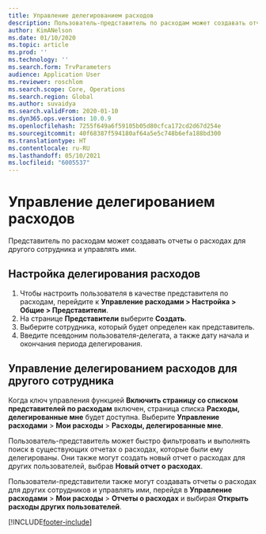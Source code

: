 ```yaml
---
title: Управление делегированием расходов
description: Пользователь-представитель по расходам может создавать отчеты о расходах для другого сотрудника организации и управлять ими.
author: KimANelson
ms.date: 01/10/2020
ms.topic: article
ms.prod: ''
ms.technology: ''
ms.search.form: TrvParameters
audience: Application User
ms.reviewer: roschlom
ms.search.scope: Core, Operations
ms.search.region: Global
ms.author: suvaidya
ms.search.validFrom: 2020-01-10
ms.dyn365.ops.version: 10.0.9
ms.openlocfilehash: 7255f649a6f59105b05d80cfca172cd2d67d254e
ms.sourcegitcommit: 40f68387f594180af64a5e5c748b6efa188bd300
ms.translationtype: HT
ms.contentlocale: ru-RU
ms.lasthandoff: 05/10/2021
ms.locfileid: "6005537"
---
```

# <a name="manage-expense-delegation"></a>Управление делегированием расходов

Представитель по расходам может создавать отчеты о расходах для другого сотрудника и управлять ими.

## <a name="configure-expense-delegation"></a>Настройка делегирования расходов

1. Чтобы настроить пользователя в качестве представителя по расходам, перейдите к **Управление расходами > Настройка > Общие > Представители**.
2. На странице **Представители** выберите **Создать**.
3. Выберите сотрудника, который будет определен как представитель. 
4. Введите псевдоним пользователя-делегата, а также дату начала и окончания периода делегирования.

## <a name="manage-expense-delegation-for-another-employee"></a>Управление делегированием расходов для другого сотрудника

Когда ключ управления функцией **Включить страницу со списком представителей по расходам** включен, страница списка **Расходы, делегированные мне** будет доступна. Выберите **Управление расходами** > **Мои расходы** > **Расходы, делегированные мне**.

Пользователь-представитель может быстро фильтровать и выполнять поиск в существующих отчетах о расходах, которые были ему делегированы. Они также могут создать новый отчет о расходах для других пользователей, выбрав **Новый отчет о расходах**.

Пользователи-представители также могут создавать отчеты о расходах для других сотрудников и управлять ими, перейдя в **Управление расходами** > **Мои расходы** > **Отчеты о расходах** и выбирая **Открыть расходы других пользователей**.


[!INCLUDE[footer-include](../includes/footer-banner.md)]